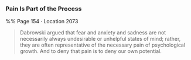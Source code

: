 ### Pain Is Part of the Process 
%% Page 154 · Location 2073 
> Dabrowski argued that fear and anxiety and sadness are not necessarily always undesirable or unhelpful states of mind; rather, they are often representative of the necessary pain of psychological growth. And to deny that pain is to deny our own potential. 
